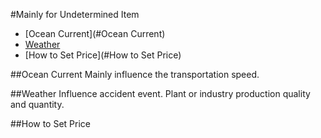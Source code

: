 #Mainly for Undetermined Item

- [Ocean Current](#Ocean Current)
- [Weather](#Weather)
- [How to Set Price](#How to Set Price)



##Ocean Current
Mainly influence the transportation speed.

##Weather
Influence accident event.
Plant or industry production quality and quantity.

##How to Set Price
